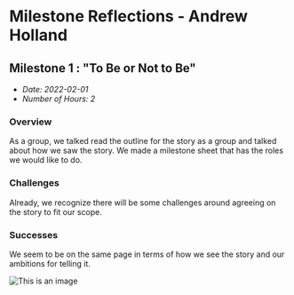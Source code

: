 # Milestone Reflections - Andrew Holland #

## Milestone 1 : "To Be or Not to Be" ##
 - _Date: 2022-02-01_
 - _Number of Hours: 2_

 ### Overview ###
 As a group, we talked read the outline for the story as a group and talked about how we saw the story. We made a milestone sheet that has the roles
 we would like to do.
 
 ### Challenges ###
 Already, we recognize there will be some challenges around agreeing on the story to fit our scope.
 
 ### Successes ###
 We seem to be on the same page in terms of how we see the story and our ambitions for telling it.
 
 ![This is an image](https://octodex.github.com/images/mona-the-rivetertocat.png)

